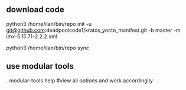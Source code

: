 ## download code

python3 /home/ilan/bin/repo init -u git@github.com:deadpoolcode1/kratos_yocto_manifest.git -b master -m imx-5.15.71-2.2.2.xml

python3 /home/ilan/bin/repo sync

## use modular tools

. modular-tools help  #view all options and work accordinglly
